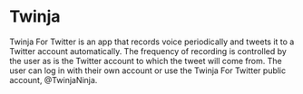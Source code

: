 # Twinja
Twinja For Twitter is an app that records voice periodically and tweets it to a Twitter account automatically. The frequency of recording is controlled by the user as is the Twitter account to which the tweet will come from. The user can log in with their own account or use the Twinja For Twitter public account, @TwinjaNinja.
